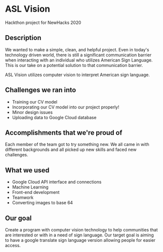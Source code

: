 # ASL Vision
Hackthon project for NewHacks 2020
## Description
We wanted to make a simple, clean, and helpful project. Even in today's technology driven world, there is still a significant communication barrier when interacting with an individual who utilizes American Sign Language. This is our take on a potential solution to that communication barrier.

ASL Vision utilizes computer vision to interpret American sign language.

## Challenges we ran into
- Training our CV model
- Incorporating our CV model into our project properly!
- Minor design issues
- Uploading data to Google Cloud database

## Accomplishments that we're proud of
Each member of the team got to try something new. We all came in with different backgrounds and all picked up new skills and faced new challenges.

## What we used
- Google Cloud API interface and connections
- Machine Learning
- Front-end development
- Teamwork
- Converting images to base 64


## Our goal
Create a program with computer vision technology to help communities that are interested or with in a need of sign language.
Our target goal is aiming to have a google translate sign language version allowing people for easier access.
